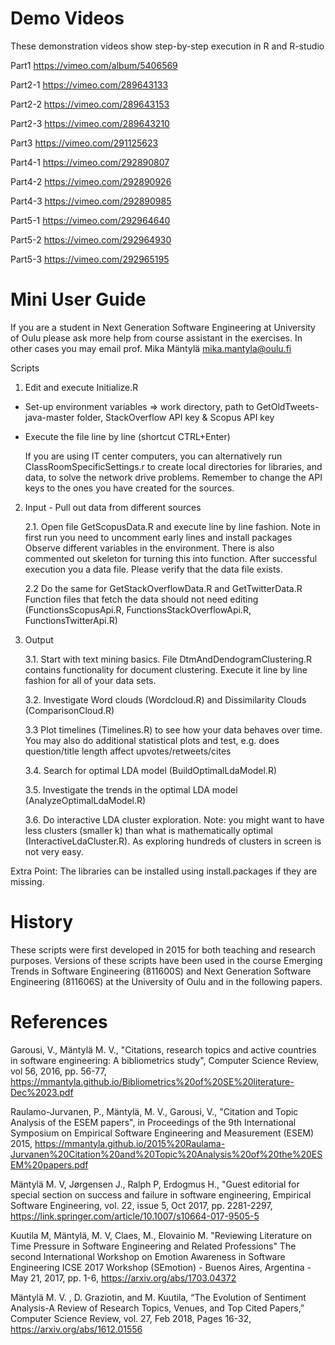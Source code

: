 # Demo Videos
These demonstration videos show step-by-step execution in R and R-studio

Part1 https://vimeo.com/album/5406569

Part2-1 https://vimeo.com/289643133

Part2-2 https://vimeo.com/289643153

Part2-3 https://vimeo.com/289643210

Part3 https://vimeo.com/291125623

Part4-1 https://vimeo.com/292890807

Part4-2 https://vimeo.com/292890926

Part4-3 https://vimeo.com/292890985

Part5-1 https://vimeo.com/292964640

Part5-2 https://vimeo.com/292964930

Part5-3 https://vimeo.com/292965195

# Mini User Guide
If you are a student in Next Generation Software Engineering at University of Oulu please ask more help from course assistant in the exercises. 
In other cases you may email prof. Mika Mäntylä <mika.mantyla@oulu.fi>

Scripts

1. Edit and execute Initialize.R 
- Set-up environment variables => work directory, path to GetOldTweets-java-master folder, StackOverflow API key & Scopus API key
- Execute the file line by line (shortcut CTRL+Enter)

   If you are using IT center computers, you can alternatively run ClassRoomSpecificSettings.r to create local directories for libraries, and data, to solve the network drive problems. Remember to change the API keys to the ones you have created for the sources.

2. Input - Pull out data from different sources
   
   2.1. Open file GetScopusData.R and execute line by line fashion. Note in first run you need to uncomment early lines and install packages
Observe different variables in the environment. There is also commented out skeleton for turning this into function. After successful execution you  a data file. 
Please verify that the data file exists. 

   2.2 Do the same for GetStackOverflowData.R and GetTwitterData.R
Function files that fetch the data should not need editing (FunctionsScopusApi.R, FunctionsStackOverflowApi.R, FunctionsTwitterApi.R)

3. Output

   3.1. Start with text mining basics. File DtmAndDendogramClustering.R contains functionality for document clustering.  Execute it line by line fashion for all of your data sets. 
  
   3.2. Investigate Word clouds (Wordcloud.R) and Dissimilarity Clouds (ComparisonCloud.R)
  
   3.3 Plot timelines (Timelines.R) to see how your data behaves over time. You may also do additional statistical plots and test, e.g. does question/title length affect upvotes/retweets/cites
  
   3.4. Search for optimal LDA model (BuildOptimalLdaModel.R)

   3.5. Investigate the trends in the optimal LDA model (AnalyzeOptimalLdaModel.R)

   3.6. Do interactive LDA cluster exploration. Note: you might want to have less clusters (smaller k) than what is mathematically optimal (InteractiveLdaCluster.R). As exploring hundreds of clusters in screen is not very easy. 

Extra Point: The libraries can be installed using install.packages if they are missing.


# History
These scripts were first developed in 2015 for both teaching and research purposes. Versions of these scripts have been used in the course Emerging Trends in Software Engineering (811600S) and Next Generation Software Engineering (811606S) at the University of Oulu and in the following papers. 

# References

Garousi, V., Mäntylä M. V., "Citations, research topics and active countries in software engineering: A bibliometrics study", Computer Science Review, vol 56, 2016, pp. 56-77, https://mmantyla.github.io/Bibliometrics%20of%20SE%20literature-Dec%2023.pdf

Raulamo-Jurvanen, P., Mäntylä, M. V., Garousi, V., "Citation and Topic Analysis of the ESEM papers", in Proceedings of the 9th  International Symposium on Empirical Software Engineering and Measurement (ESEM) 2015, https://mmantyla.github.io/2015%20Raulama-Jurvanen%20Citation%20and%20Topic%20Analysis%20of%20the%20ESEM%20papers.pdf

Mäntylä M. V, Jørgensen J., Ralph P, Erdogmus H.,  "Guest editorial for special section on success and failure in software engineering,  Empirical Software Engineering,  vol. 22, issue 5, Oct 2017, pp. 2281-2297, https://link.springer.com/article/10.1007/s10664-017-9505-5

Kuutila M, Mäntylä, M. V, Claes, M., Elovainio M. "Reviewing Literature on Time Pressure in Software Engineering and Related Professions" The second International Workshop on Emotion Awareness in Software Engineering ICSE 2017 Workshop (SEmotion) - Buenos Aires, Argentina - May 21, 2017, pp. 1-6, https://arxiv.org/abs/1703.04372 

Mäntylä M. V. , D. Graziotin, and M. Kuutila, “The Evolution of Sentiment Analysis-A Review of Research Topics, Venues, and Top Cited Papers,” Computer Science Review, vol. 27, Feb 2018, Pages 16-32, https://arxiv.org/abs/1612.01556 
